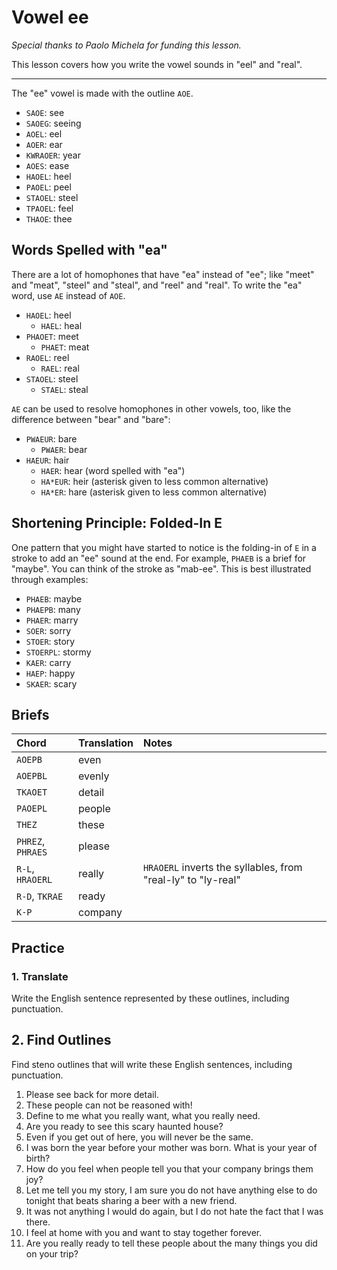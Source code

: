 # Vowel ee

_Special thanks to Paolo Michela for funding this lesson._

This lesson covers how you write the vowel sounds in "eel" and "real".

---

The "ee" vowel is made with the outline `AOE`.

<Steno-Display labels="all" stroke="AOE" />

- `SAOE`: see
- `SAOEG`: seeing
- `AOEL`: eel
- `AOER`: ear
- `KWRAOER`: year
- `AOES`: ease
- `HAOEL`: heel
- `PAOEL`: peel
- `STAOEL`: steel
- `TPAOEL`: feel
- `THAOE`: thee

## Words Spelled with "ea"

There are a lot of homophones that have "ea" instead of "ee"; like "meet" and "meat", "steel" and "steal", and "reel" and "real". To write the "ea" word, use `AE` instead of `AOE`.

<Steno-Display labels="all" stroke="AE" />

- `HAOEL`: heel
  - `HAEL`: heal
- `PHAOET`: meet
  - `PHAET`: meat
- `RAOEL`: reel
  - `RAEL`: real
- `STAOEL`: steel
  - `STAEL`: steal

`AE` can be used to resolve homophones in other vowels, too, like the difference between "bear" and "bare":

- `PWAEUR`: bare
  - `PWAER`: bear
- `HAEUR`: hair
  - `HAER`: hear (word spelled with "ea")
  - `HA*EUR`: heir (asterisk given to less common alternative)
  - `HA*ER`: hare (asterisk given to less common alternative)

## Shortening Principle: Folded-In E

One pattern that you might have started to notice is the folding-in of `E` in a stroke to add an
"ee" sound at the end. For example, `PHAEB` is a brief for "maybe". You can think of the stroke as "mab-ee".
This is best illustrated through examples:

- `PHAEB`: maybe
- `PHAEPB`: many
- `PHAER`: marry
- `SOER`: sorry
- `STOER`: story
- `STOERPL`: stormy
- `KAER`: carry
- `HAEP`: happy
- `SKAER`: scary

## Briefs

| Chord             | Translation | Notes                                                        |
| :---------------- | :---------- | :----------------------------------------------------------- |
| `AOEPB`           | even        |                                                              |
| `AOEPBL`          | evenly      |                                                              |
| `TKAOET`          | detail      |                                                              |
| `PAOEPL`          | people      |                                                              |
| `THEZ`            | these       |                                                              |
| `PHREZ`, `PHRAES` | please      |                                                              |
| `R-L`, `HRAOERL`  | really      | `HRAOERL` inverts the syllables, from "real-ly" to "ly-real" |
| `R-D`, `TKRAE`    | ready       |                                                              |
| `K-P`             | company     |                                                              |

## Practice

### 1. Translate

Write the English sentence represented by these outlines, including punctuation.

## 2. Find Outlines

Find steno outlines that will write these English sentences, including punctuation.

1. Please see back for more detail.
1. These people can not be reasoned with!
1. Define to me what you really want, what you really need.
1. Are you ready to see this scary haunted house?
1. Even if you get out of here, you will never be the same.
1. I was born the year before your mother was born. What is your year of birth?
1. How do you feel when people tell you that your company brings them joy?
1. Let me tell you my story, I am sure you do not have anything else to do tonight that beats sharing a beer with a new friend.
1. It was not anything I would do again, but I do not hate the fact that I was there.
1. I feel at home with you and want to stay together forever.
1. Are you really ready to tell these people about the many things you did on your trip?
